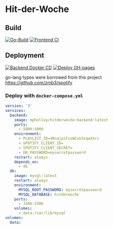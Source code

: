 # Hit-der-Woche

## Build

[![Go-Build](https://github.com/MichaelHolley/HitDerWoche/actions/workflows/go-build.yml/badge.svg)](https://github.com/MichaelHolley/HitDerWoche/actions/workflows/go-build.yml)
[![Frontend CI](https://github.com/MichaelHolley/HitDerWoche/actions/workflows/vue-build.yml/badge.svg)](https://github.com/MichaelHolley/HitDerWoche/actions/workflows/vue-build.yml)

## Deployment

[![Backend Docker CD](https://github.com/MichaelHolley/HitDerWoche/actions/workflows/docker-image.yml/badge.svg)](https://github.com/MichaelHolley/HitDerWoche/actions/workflows/docker-image.yml)
[![Deploy GH-pages](https://github.com/MichaelHolley/HitDerWoche/actions/workflows/gh-pages-deploy.yml/badge.svg)](https://github.com/MichaelHolley/HitDerWoche/actions/workflows/gh-pages-deploy.yml)

go-lang types were borrowed from this project <https://github.com/zmb3/spotify>

### Deploy with `docker-compose.yml`
```yml
version: '3'
services:
  backend:
    image: mpholley/hitderwoche-backend:latest
    ports:
      - 5000:5000
    environment:
      - PLAYLIST_ID=4RnajpiFvsWCxU3xqwXXrc
      - SPOTIFY_CLIENT_ID=
      - SPOTIFY_CLIENT_SECRET=
      - DB_PASSWORD=mysecretpassword
    restart: always
    depends_on:
      - db
  db:
    image: mysql:latest
    restart: always
    environment:
      MYSQL_ROOT_PASSWORD: mysecretpassword
      MYSQL_DATABASE: hitderwoche
    ports:
      - 3306:3306
    volumes:
      - data:/var/lib/mysql
volumes:
  data:
```
